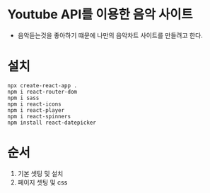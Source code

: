 # Youtube API를 이용한 음악 사이트   
- 음악듣는것을 좋아하기 떄문에 나만의 음악차트 사이트를 만들려고 한다.

# 설치   
````
npx create-react-app .   
npm i react-router-dom   
npm i sass   
npm i react-icons   
npm i react-player   
npm i react-spinners   
npm install react-datepicker   
````

# 순서   
01. 기본 셋팅 및 설치   
02. 페이지 셋팅 및 css